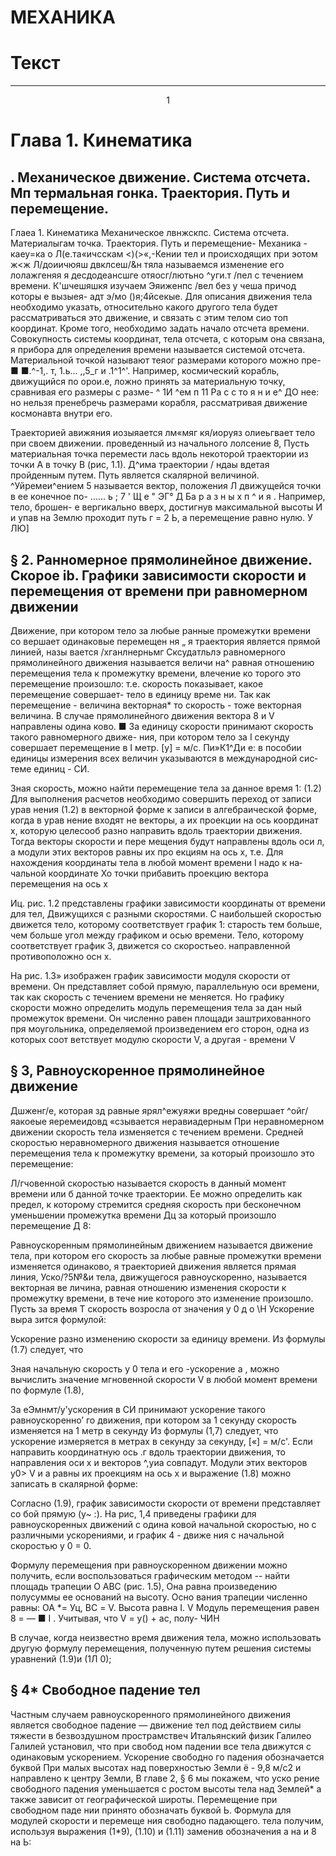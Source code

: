 # МЕХАНИКА

# Текст

___
<center>1</center>

# Глава 1. Кинематика 
## . Механическое движение. Система отсчета. Мп термальная гонка. Траектория. Путь и перемещение.

Глаеа 1. Кинематика
Механическое лвнжскпс. Система отсчета. Материалыгам точка.
Траектория. Путь и перемещение-
Механика - каеу=ка о Л(е.та«ичсскам <)(>«,-Кении тел и происходящих при
эотом
ж<ж Л/доиичюяш двклсеш/&н тяла называемся изменение его лолажгеняя я десдодеансшге отяосг/лютьно ^уги.т /пел с течением времени.
К'шчешяшкя изучаем Эяиженпс /вел без у чеша причод которы е вызыея-
адт э/мо ()я;4йсекые.
Для описания движения тела необходимо указать, относительно какого другого тела будет рассматриваться это движение, и связать с этим телом сио топ координат. Кроме того, необходимо задать начало отсчета времени.
Совокупность системы координат, тела отсчета, с которым она связана, я прибора для определения времени называется системой отсчета.
Материальной точкой называют теяог размерами которого можно пре- ■ ■.^-1,. т, 1.ь... ,,5_г и .1^1^'. Например, космический корабль, движущийся по орои.е, ложно принять за материальную точку, сравнивая его размеры с разме- ^ 1И ^ем п 11 Ра с с то я н и е^ ДО нее: но нельзя пренебречь размерами корабля, рассматривая движение космонавта внутри его.

Траекторией авижяния иозыяается лм«мяг кя/иоруяз олиеьгвает тело при своем движении.
проведенный из начального лолсение 8,
Пусть материальная точка перемести­ лась вдоль некоторой траектории из точки А в точку В (рис, 1.1).
Д^има траектории / ндаы вдетая пройденным путем. Путь является скалярной величиной. ^Уйремеи^ением 5 называется вектор, положения Л движущейся точки в ее конечное по- ...... ь ; 7 ' Щ е " ЭГ° Д Ба р а з н ы х п ^ и я . Например, тело, брошен- е вергикально вверх, достигнув максимальной высоты И и упав на Землю проходит путь г = 2 Ь, а перемещение равно нулю. У ЛЮ]


## § 2. Ранномерное прямолинейное движение. Скорое ib. Графики зависимости скорости и перемещения от времени при равномерном движении 

Движение, при котором тело за любые ранные промежутки времени со­ вершает одинаковые перемещен ня „ я траектория является прямой линией, назы­ вается /хганлнерньмг Сксудатльлэ равномерного прямолинейного движения называется величи­ на^ равная отношению перемещения тела к промежутку времени, влечение ко­ торого это перемещение произошло:
т.е. скорость показывает, какое перемещение совершает- тело в единицу време­ ни. Так как перемещение - величина векторная* то скорость - тоже векторная величина. В случае прямолинейного движения вектора 8 и V направлены одина­ ково.
■
За единицу скорости принимают скорость такого равномерного движе- ния, при котором тело за I секунду совершает перемещение в I метр. [у] = м/с.
Пи»К1^Ди е: в пособии единицы измерения всех величин указываются в международной сис­ теме единиц - СИ.

Зная скорость, можно найти перемещение тела за данное время 1:
(1.2)
Для выполнения расчетов необходимо совершить переход от записи урав­ нения (1.2) в векторной форме к записи в алгебраической форме, когда в урав­ нение входят не векторы, а их проекции на ось координат х, которую целесооб­ разно направить вдоль траектории движения. Тогда векторы скорости и пере­ мещения будут направлены вдоль оси л, а модули этих векторов равны их про­ екциям на ось х, т.е.
Для нахождения координаты тела в любой момент времени I надо к на­ чальной координате Хо точки прибавить проекцию вектора перемещения на ось x

Иц. рис. 1.2 представлены графики зависимости координаты от времени для тел, Движущихся с разными скоростями. С наибольшей скоростью движется тело, которому соответствует график 1: старость тем больше, чем больше угол между графиком и осью времени. Тело, которому соответствует график 3, движется со скоростьео. направленной противоположно осн х.

На рис. 1.3» изображен график зависимости модуля скорости от времени.
Он представляет собой прямую, параллельную оси времени, так как скорость с течением времени не меняется.
Но графику скорости можно определить модуль перемещения тела за дан­ ный промежуток времени. Он численно равен площади заштрихованного пря­ моугольника, определяемой произведением его сторон, одна из которых соот­ ветствует модулю скорости V, а другая - времени V

## § 3, Равноускоренное прямолинейное движение

Дшженг/е, которая зд равные ярял^ежуяжи вредны совершает ^ойг/яакоеые яеремеидовд «сзывается неравиадерным При неравномерном движении скорость тела изменяется с течением времени.
Средней скоростью неравномерного движения называется отношение перемещения тела к промежутку времени, за который произошло это перемещение:

Л/гчовенной скоростью называется скорость в данный момент времени или б данной точке траектории. Ее можно определить как предел, к которому стремится средняя скорость при бесконечном уменьшении промежутка времени Дц за который произошло перемещение Д 8:

Равноускоренным прямолинейным движением называется движение тела, при котором его скорость за любые равные промежутки времени изменяется одинаково, я траекторией движения является прямая линия, Уско/?5№&и тела, движущегося равноускоренно, называется векторная ве­ личина, равная отношению изменения скорости к промежутку времени, в тече­ ние которого это изменение произошло.
Пусть за время Т скорость возросла от значения у 0 д о \Н Ускорение выра­ зится формулой:

Ускорение разно изменению скорости за единицу времени. Из формулы (1.7) следует, что

Зная начальную скорость у 0 тела и его -ускорение а , можно вычислить значение мгновенной скорости V в любой момент времени по формуле (1.8),

За еЭмнмт/у'ускорения в СИ принимают ускорение такого равноускоренно’ го движения, при котором за 1 секунду скорость изменяется на 1 метр в секунду
Из формулы (1,7) следует, что ускорение измеряется в метрах в секунду за секунду, [«] = м/с'.
Если направить координатную ось .г вдоль траектории движения, то направления оси х и векторов ^,уиа совпадут. Модули этих векторов у0> V и а равны их проекциям на ось х и выражение (1.8) можно записать в скалярной форме:

Согласно (1.9), график зависимости скорости от времени представляет со­ бой прямую (у~ :).
На рис, 1,4 приведены графики для равноускоренных движений с одина­ ковой начальной скоростью, но с различными ускорениями, и график 4 - движе­ ния с начальной скоростью у 0 = 0.

Формулу перемещения при равноускоренном движении можно получить, если воспользоваться графическим методом -- найти площадь трапеции О АВС (рис. 1.5), Она равна произведению полусуммы ее оснований на высоту. Осно­ вания трапеции численно равны: ОА *= Уц, ВС = V. Высота равна I.
V
Модуль перемещения равен 8 = — ■ I . Учитывая, что V = у() + ас, полу-
ЧИН

В случае, когда неизвестно время движения тела, можно использовать другую формулу перемещения, полученную путем решения системы уравнений (1.9)и (1Л 0);

## § 4* Свободное падение тел

Частным случаем равноускоренного прямолинейного движения является свободное падение — движение тел под действием силы тяжести в безвоздушном прострамствеч Итальянский физик Галилео Галилей установил, что при свобод­ ном падении все тела движутся с одинаковым ускорением. Ускорение свободно­ го падения обозначается буквой При малых высотах над поверхностью Земли ё - 9,8 м/с2 и направлено к центру Земли, В главе 2, § 6 мы покажем, что уско­ рение свободного падения уменьшается с ростом высоты тела над Землей* а также зависит от географической широты. Перемещение при свободном паде­ нии принято обозначать буквой Ь. Формула для модулей скорости и перемеще­ ния свободно падающего. тела получим, используя выражения (1*9), (1.10) и (1.11) заменив обозначения а на и 8 на Ь: